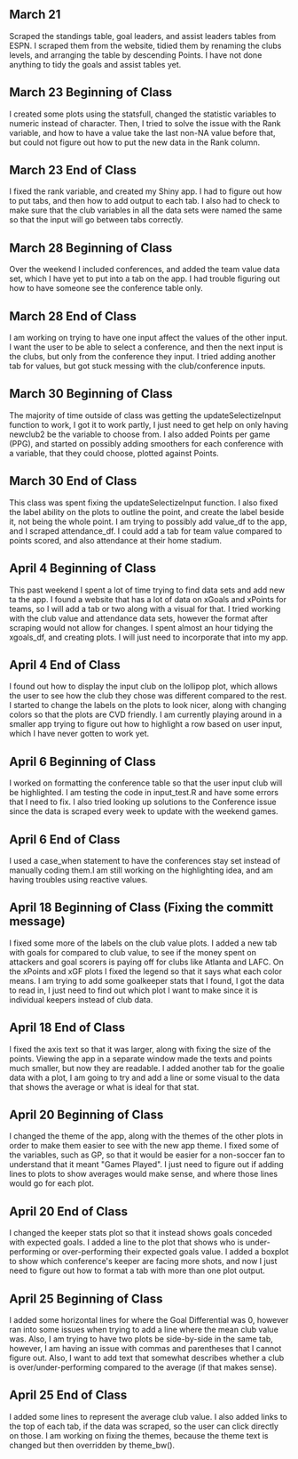 ## March 21

Scraped the standings table, goal leaders, and assist leaders tables from ESPN. I scraped them from the website, tidied them by renaming the clubs levels, and arranging the table by descending Points. I have not done anything to tidy the goals and assist tables yet.

## March 23 Beginning of Class

I created some plots using the statsfull, changed the statistic variables to numeric instead of character. Then, I tried to solve the issue with the Rank variable, and how to have a value take the last non-NA value before that, but could not figure out how to put the new data in the Rank column.

## March 23 End of Class

I fixed the rank variable, and created my Shiny app. I had to figure out how to put tabs, and then how to add output to each tab. I also had to check to make sure that the club variables in all the data sets were named the same so that the input will go between tabs correctly.

## March 28 Beginning of Class

Over the weekend I included conferences, and added the team value data set, which I have yet to put into a tab on the app. I had trouble figuring out how to have someone see the conference table only.

## March 28 End of Class

I am working on trying to have one input affect the values of the other input. I want the user to be able to select a conference, and then the next input is the clubs, but only from the conference they input. I tried adding another tab for values, but got stuck messing with the club/conference inputs.

## March 30 Beginning of Class

The majority of time outside of class was getting the updateSelectizeInput function to work, I got it to work partly, I just need to get help on only having newclub2 be the variable to choose from. I also added Points per game (PPG), and started on possibly adding smoothers for each conference with a variable, that they could choose, plotted against Points.

## March 30 End of Class

This class was spent fixing the updateSelectizeInput function. I also fixed the label ability on the plots to outline the point, and create the label beside it, not being the whole point. I am trying to possibly add value_df to the app, and I scraped attendance_df. I could add a tab for team value compared to points scored, and also attendance at their home stadium.

## April 4 Beginning of Class

This past weekend I spent a lot of time trying to find data sets and add new ta the app. I found a website that has a lot of data on xGoals and xPoints for teams, so I will add a tab or two along with a visual for that. I tried working with the club value and attendance data sets, however the format after scraping would not allow for changes. I spent almost an hour tidying the xgoals_df, and creating plots. I will just need to incorporate that into my app.

## April 4 End of Class

I found out how to display the input club on the lollipop plot, which allows the user to see how the club they chose was different compared to the rest. I started to change the labels on the plots to look nicer, along with changing colors so that the plots are CVD friendly. I am currently playing around in a smaller app trying to figure out how to highlight a row based on user input, which I have never gotten to work yet.

## April 6 Beginning of Class

I worked on formatting the conference table so that the user input club will be highlighted. I am testing the code in input_test.R and have some errors that I need to fix. I also tried looking up solutions to the Conference issue since the data is scraped every week to update with the weekend games. 

## April 6 End of Class

I used a case_when statement to have the conferences stay set instead of manually coding them.I am still working on the highlighting idea, and am having troubles using reactive values.

## April 18 Beginning of Class (Fixing the committ message)

I fixed some more of the labels on the club value plots. I added a new tab with goals for compared to club value, to see if the money spent on attackers and goal scorers is paying off for clubs like Atlanta and LAFC. On the xPoints and xGF plots I fixed the legend so that it says what each color means. I am trying to add some goalkeeper stats that I found, I got the data to read in, I just need to find out which plot I want to make since it is individual keepers instead of club data. 

## April 18 End of Class

I fixed the axis text so that it was larger, along with fixing the size of the points. Viewing the app in a separate window made the texts and points much smaller, but now they are readable. I added another tab for the goalie data with a plot, I am going to try and add a line or some visual to the data that shows the average or what is ideal for that stat.

## April 20 Beginning of Class

I changed the theme of the app, along with the themes of the other plots in order to make them easier to see with the new app theme. I fixed some of the variables, such as GP, so that it would be easier for a non-soccer fan to understand that it meant "Games Played". I just need to figure out if adding lines to plots to show averages would make sense, and where those lines would go for each plot.

## April 20 End of Class

I changed the keeper stats plot so that it instead shows goals conceded with expected goals. I added a line to the plot that shows who is under-performing or over-performing their expected goals value. I added a boxplot to show which conference's keeper are facing more shots, and now I just need to figure out how to format a tab with more than one plot output.

## April 25 Beginning of Class

I added some horizontal lines for where the Goal Differential was 0, however ran into some issues when trying to add a line where the mean club value was. Also, I am trying to have two plots be side-by-side in the same tab, however, I am having an issue with commas and parentheses that I cannot figure out. Also, I want to add text that somewhat describes whether a club is over/under-performing compared to the average (if that makes sense).

## April 25 End of Class

I added some lines to represent the average club value. I also added links to the top of each tab, if the data was scraped, so the user can click directly on those. I am working on fixing the themes, because the theme text is changed but then overridden by theme_bw().